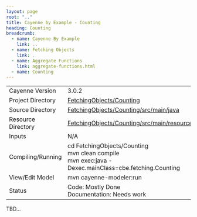 ```yaml
---
layout: page
root: ".."
title: Cayenne by Example - Counting
heading: Counting
breadcrumb:
  - name: Cayenne By Example
    link: ..
  - name: Fetching Objects
    link: .
  - name: Aggregate Functions
    link: aggregate-functions.html
  - name: Counting
---
```


<table class="pb">
  <tr>
    <td>Cayenne Version</td>
    <td>3.0.2</td>
  </tr>
  <tr>
    <td>Project Directory</td>
    <td>
      <a href="https://github.com/mrg/cbe/tree/master/FetchingObjects/Counting">FetchingObjects/Counting</a>
    </td>
  </tr>
  <tr>
    <td>Source Directory</td>
    <td>
      <a href="https://github.com/mrg/cbe/tree/master/FetchingObjects/Counting/src/main/java">
        FetchingObjects/Counting/src/main/java
      </a>
    </td>
  </tr>
  <tr>
    <td>Resource Directory</td>
    <td>
      <a href="https://github.com/mrg/cbe/tree/master/FetchingObjects/Counting/src/main/resources">
        FetchingObjects/Counting/src/main/resources
      </a>
    </td>
  </tr>
    <td>Inputs</td>
    <td>N/A</td>
  <tr>
  </tr>
  <tr>
    <td>Compiling/Running</td>
    <td>
      cd FetchingObjects/Counting<br/>
      mvn clean compile<br/>
      mvn exec:java -Dexec.mainClass=cbe.fetching.Counting
    </td>
  </tr>
  <tr>
    <td>View/Edit Model</td>
    <td>mvn cayenne-modeler:run</td>
  </tr>
  </tr>
    <td>Status</td>
    <td>
      Code: Mostly Done<br/>
      Documentation: Needs work
    </td>
  <tr>
</table>

TBD...

